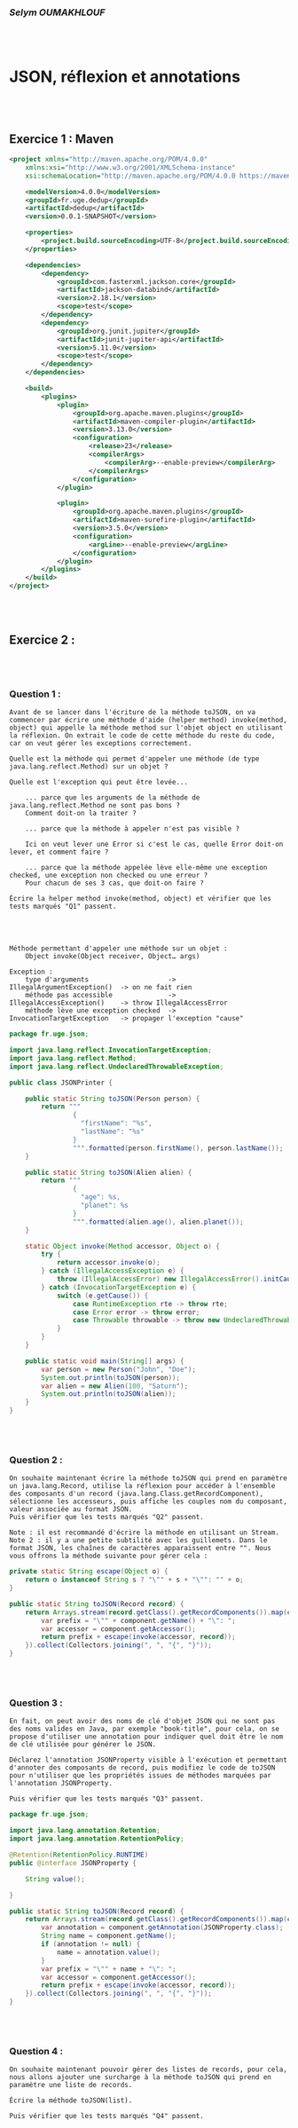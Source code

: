 ### *Selym OUMAKHLOUF*

<br></br>

# JSON, réflexion et annotations

<br></br>

## Exercice 1 : Maven

```xml
<project xmlns="http://maven.apache.org/POM/4.0.0"
	xmlns:xsi="http://www.w3.org/2001/XMLSchema-instance"
	xsi:schemaLocation="http://maven.apache.org/POM/4.0.0 https://maven.apache.org/xsd/maven-4.0.0.xsd">

	<modelVersion>4.0.0</modelVersion>
	<groupId>fr.uge.dedup</groupId>
	<artifactId>dedup</artifactId>
	<version>0.0.1-SNAPSHOT</version>

	<properties>
		<project.build.sourceEncoding>UTF-8</project.build.sourceEncoding>
	</properties>

	<dependencies>
		<dependency>
			<groupId>com.fasterxml.jackson.core</groupId>
			<artifactId>jackson-databind</artifactId>
			<version>2.18.1</version>
			<scope>test</scope>
		</dependency>
		<dependency>
			<groupId>org.junit.jupiter</groupId>
			<artifactId>junit-jupiter-api</artifactId>
			<version>5.11.0</version>
			<scope>test</scope>
		</dependency>
	</dependencies>

	<build>
		<plugins>
			<plugin>
				<groupId>org.apache.maven.plugins</groupId>
				<artifactId>maven-compiler-plugin</artifactId>
				<version>3.13.0</version>
				<configuration>
					<release>23</release>
					<compilerArgs>
						<compilerArg>--enable-preview</compilerArg>
					</compilerArgs>
				</configuration>
			</plugin>

			<plugin>
				<groupId>org.apache.maven.plugins</groupId>
				<artifactId>maven-surefire-plugin</artifactId>
				<version>3.5.0</version>
				<configuration>
					<argLine>--enable-preview</argLine>
				</configuration>
			</plugin>
		</plugins>
	</build>
</project>
```

<br></br>

## Exercice 2 :

<br></br>

### Question 1 :

    Avant de se lancer dans l'écriture de la méthode toJSON, on va commencer par écrire une méthode d'aide (helper method) invoke(method, object) qui appelle la méthode method sur l'objet object en utilisant la réflexion. On extrait le code de cette méthode du reste du code, car on veut gérer les exceptions correctement.

    Quelle est la méthode qui permet d'appeler une méthode (de type java.lang.reflect.Method) sur un objet ?

    Quelle est l'exception qui peut être levée...

        ... parce que les arguments de la méthode de java.lang.reflect.Method ne sont pas bons ?
        Comment doit-on la traiter ?

        ... parce que la méthode à appeler n'est pas visible ?

        Ici on veut lever une Error si c'est le cas, quelle Error doit-on lever, et comment faire ?

        ... parce que la méthode appelée lève elle-même une exception checked, une exception non checked ou une erreur ?
        Pour chacun de ses 3 cas, que doit-on faire ?

    Écrire la helper method invoke(method, object) et vérifier que les tests marqués "Q1" passent.

<br></br>


    Méthode permettant d'appeler une méthode sur un objet :
        Object invoke(Object receiver, Object… args)

    Exception :
        type d'arguments                    ->      IllegalArgumentException()  -> on ne fait rien   
        méthode pas accessible              ->      IllegalAccessException()    -> throw IllegalAccessError
        méthode lève une exception checked  ->      InvocationTargetException   -> propager l'exception "cause"

```java
package fr.uge.json;

import java.lang.reflect.InvocationTargetException;
import java.lang.reflect.Method;
import java.lang.reflect.UndeclaredThrowableException;

public class JSONPrinter {

	public static String toJSON(Person person) {
		return """
				{
				  "firstName": "%s",
				  "lastName": "%s"
				}
				""".formatted(person.firstName(), person.lastName());
	}

	public static String toJSON(Alien alien) {
		return """
				{
				  "age": %s,
				  "planet": %s
				}
				""".formatted(alien.age(), alien.planet());
	}

	static Object invoke(Method accessor, Object o) {
		try {
			return accessor.invoke(o);
		} catch (IllegalAccessException e) {
			throw (IllegalAccessError) new IllegalAccessError().initCause(e);
		} catch (InvocationTargetException e) {
			switch (e.getCause()) {
				case RuntimeException rte -> throw rte;
				case Error error -> throw error;
				case Throwable throwable -> throw new UndeclaredThrowableException(e);
			}
		}
	}

	public static void main(String[] args) {
		var person = new Person("John", "Doe");
		System.out.println(toJSON(person));
		var alien = new Alien(100, "Saturn");
		System.out.println(toJSON(alien));
	}
}
```

<br></br>

### Question 2 :

    On souhaite maintenant écrire la méthode toJSON qui prend en paramètre un java.lang.Record, utilise la réflexion pour accéder à l'ensemble des composants d'un record (java.lang.Class.getRecordComponent), sélectionne les accesseurs, puis affiche les couples nom du composant, valeur associée au format JSON.
    Puis vérifier que les tests marqués "Q2" passent.

    Note : il est recommandé d'écrire la méthode en utilisant un Stream.
    Note 2 : il y a une petite subtilité avec les guillemets. Dans le format JSON, les chaînes de caractères apparaissent entre "". Nous vous offrons la méthode suivante pour gérer cela :

```java
private static String escape(Object o) {
    return o instanceof String s ? "\"" + s + "\"": "" + o;
}
```

```java
public static String toJSON(Record record) {
    return Arrays.stream(record.getClass().getRecordComponents()).map(component -> {
        var prefix = "\"" + component.getName() + "\": ";
        var accessor = component.getAccessor();
        return prefix + escape(invoke(accessor, record));
    }).collect(Collectors.joining(", ", "{", "}"));
}
```

<br></br>

### Question 3 :

    En fait, on peut avoir des noms de clé d'objet JSON qui ne sont pas des noms valides en Java, par exemple "book-title", pour cela, on se propose d'utiliser une annotation pour indiquer quel doit être le nom de clé utilisée pour générer le JSON.

    Déclarez l'annotation JSONProperty visible à l'exécution et permettant d'annoter des composants de record, puis modifiez le code de toJSON pour n'utiliser que les propriétés issues de méthodes marquées par l'annotation JSONProperty.

    Puis vérifier que les tests marqués "Q3" passent.

```java
package fr.uge.json;

import java.lang.annotation.Retention;
import java.lang.annotation.RetentionPolicy;

@Retention(RetentionPolicy.RUNTIME)
public @interface JSONProperty {

	String value();

}
```

```java
public static String toJSON(Record record) {
    return Arrays.stream(record.getClass().getRecordComponents()).map(component -> {
        var annotation = component.getAnnotation(JSONProperty.class);
        String name = component.getName();
        if (annotation != null) {
            name = annotation.value();
        }
        var prefix = "\"" + name + "\": ";
        var accessor = component.getAccessor();
        return prefix + escape(invoke(accessor, record));
    }).collect(Collectors.joining(", ", "{", "}"));
}
```

<br></br>

### Question 4 :

    On souhaite maintenant pouvoir gérer des listes de records, pour cela, nous allons ajouter une surcharge à la méthode toJSON qui prend en paramètre une liste de records.

    Écrire la méthode toJSON(list).
    
    Puis vérifier que les tests marqués "Q4" passent.
